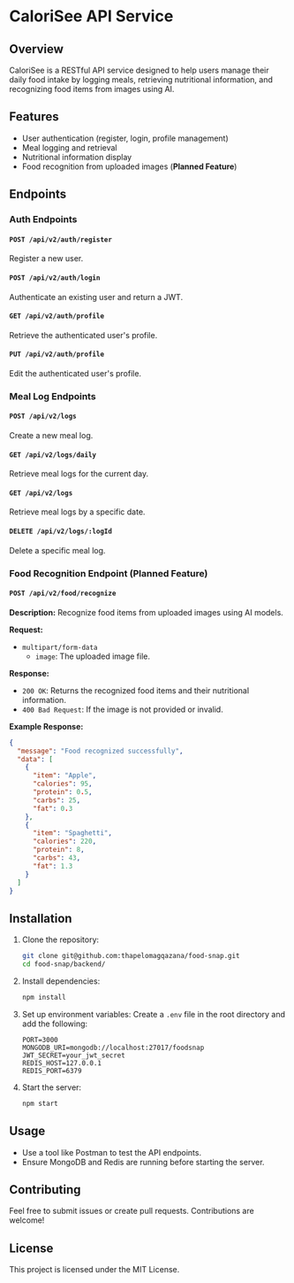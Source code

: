 # CaloriSee API Service

## Overview
CaloriSee is a RESTful API service designed to help users manage their daily food intake by logging meals, retrieving nutritional information, and recognizing food items from images using AI.

## Features
- User authentication (register, login, profile management)
- Meal logging and retrieval
- Nutritional information display
- Food recognition from uploaded images (**Planned Feature**)

## Endpoints

### **Auth Endpoints**
#### `POST /api/v2/auth/register`
Register a new user.

#### `POST /api/v2/auth/login`
Authenticate an existing user and return a JWT.

#### `GET /api/v2/auth/profile`
Retrieve the authenticated user's profile.

#### `PUT /api/v2/auth/profile`
Edit the authenticated user's profile.

### **Meal Log Endpoints**
#### `POST /api/v2/logs`
Create a new meal log.

#### `GET /api/v2/logs/daily`
Retrieve meal logs for the current day.

#### `GET /api/v2/logs`
Retrieve meal logs by a specific date.

#### `DELETE /api/v2/logs/:logId`
Delete a specific meal log.

### **Food Recognition Endpoint (Planned Feature)**
#### `POST /api/v2/food/recognize`
**Description:** Recognize food items from uploaded images using AI models.

**Request:**
- `multipart/form-data`
  - `image`: The uploaded image file.

**Response:**
- `200 OK`: Returns the recognized food items and their nutritional information.
- `400 Bad Request`: If the image is not provided or invalid.

**Example Response:**
```json
{
  "message": "Food recognized successfully",
  "data": [
    {
      "item": "Apple",
      "calories": 95,
      "protein": 0.5,
      "carbs": 25,
      "fat": 0.3
    },
    {
      "item": "Spaghetti",
      "calories": 220,
      "protein": 8,
      "carbs": 43,
      "fat": 1.3
    }
  ]
}
```

## Installation

1. Clone the repository:
   ```bash
   git clone git@github.com:thapelomagqazana/food-snap.git
   cd food-snap/backend/
   ```

2. Install dependencies:
   ```bash
   npm install
   ```

3. Set up environment variables:
   Create a `.env` file in the root directory and add the following:
   ```env
   PORT=3000
   MONGODB_URI=mongodb://localhost:27017/foodsnap
   JWT_SECRET=your_jwt_secret
   REDIS_HOST=127.0.0.1
   REDIS_PORT=6379
   ```

4. Start the server:
   ```bash
   npm start
   ```

## Usage

- Use a tool like Postman to test the API endpoints.
- Ensure MongoDB and Redis are running before starting the server.

<!-- ## Monitoring & Performance
- Integrated with **Prometheus** for metrics scraping.
- Use **Grafana** for real-time dashboard monitoring.
- Load testing with **k6**.
- Profiling with **Clinic.js**.
- Error tracking using **Sentry**. -->

## Contributing
Feel free to submit issues or create pull requests. Contributions are welcome!

## License
This project is licensed under the MIT License.

